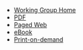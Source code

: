 * [Working Group Home](https://libereurope.eu/working-group/liber-citizen-science-working-group/)
* [PDF](https://cs4rl.github.io/viewer/9788794233590-cs4rl-skilling-v1-screen.pdf)  
* [Paged Web](https://vivliostyle.vercel.app/#src=https://raw.githubusercontent.com/cs4rl/guide/main/uhtml/index.html&bookMode=true)
* [eBook](https://cs4rl.github.io/viewer/citizen-science-skilling-for-library-staff-researchers-and-the-public.epub)
* [Print-on-demand](files/formats.md)

<!--

* Language

  * [English](/)
  * [Portuguese](report/translation.md)
  * [Spanish](report/translation.md)
  * [Italian](report/translation.md)

 -->
